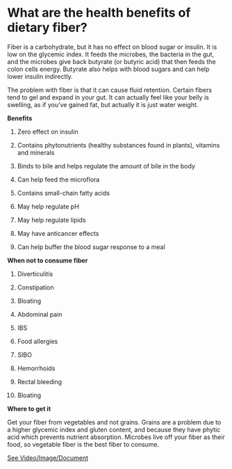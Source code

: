 # What are the health benefits of dietary fiber?

Fiber is a carbohydrate, but it has no effect on blood sugar or insulin. It is low on the glycemic index. It feeds the microbes, the bacteria in the gut, and the microbes give back butyrate (or butyric acid) that then feeds the colon cells energy. Butyrate also helps with blood sugars and can help lower insulin indirectly.

The problem with fiber is that it can cause fluid retention. Certain fibers tend to gel and expand in your gut. It can actually feel like your belly is swelling, as if you’ve gained fat, but actually it is just water weight.

**Benefits**

1. Zero effect on insulin

2. Contains phytonutrients (healthy substances found in plants), vitamins and minerals

3. Binds to bile and helps regulate the amount of bile in the body

4. Can help feed the microflora

5. Contains small-chain fatty acids

6. May help regulate pH

7. May help regulate lipids

8. May have anticancer effects

9. Can help buffer the blood sugar response to a meal

**When not to consume fiber**

1. Diverticulitis

2. Constipation

3. Bloating

4. Abdominal pain

5. IBS

6. Food allergies

7. SIBO

8. Hemorrhoids

9. Rectal bleeding

10. Bloating

**Where to get it**

Get your fiber from vegetables and not grains. Grains are a problem due to a higher glycemic index and gluten content, and because they have phytic acid which prevents nutrient absorption. Microbes live off your fiber as their food, so vegetable fiber is the best fiber to consume.

 [See Video/Image/Document](https://hls-player.drberg.com/asset?path=migrated-assets/the-10-benefits-of-fiber)